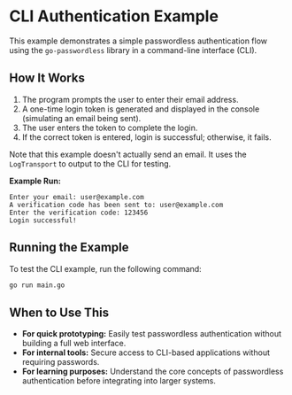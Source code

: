 # **CLI Authentication Example**

This example demonstrates a simple passwordless authentication flow using the `go-passwordless` library in a command-line interface (CLI).

## **How It Works**

1. The program prompts the user to enter their email address.
2. A one-time login token is generated and displayed in the console (simulating an email being sent).
3. The user enters the token to complete the login.
4. If the correct token is entered, login is successful; otherwise, it fails.

Note that this example doesn't actually send an email. It uses the `LogTransport` to output to the CLI for testing.

**Example Run:**

```plaintext
Enter your email: user@example.com
A verification code has been sent to: user@example.com
Enter the verification code: 123456
Login successful!
```

## **Running the Example**

To test the CLI example, run the following command:

```bash
go run main.go
```

## **When to Use This**

- **For quick prototyping:** Easily test passwordless authentication without building a full web interface.
- **For internal tools:** Secure access to CLI-based applications without requiring passwords.
- **For learning purposes:** Understand the core concepts of passwordless authentication before integrating into larger systems.
